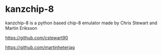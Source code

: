 # kanzchip-8

kanzchip-8 is a python based chip-8 emulator made by Chris Stewart and
Martin Eriksson

https://github.com/cstewart90

https://github.com/martinheterjag
